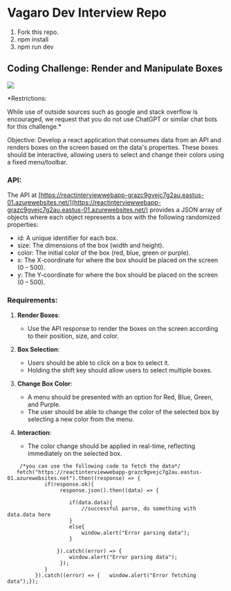 # Vagaro Dev Interview Repo

1. Fork this repo.
2. npm install
3. npm run dev



## Coding Challenge: Render and Manipulate Boxes 

![](https://res.cloudinary.com/vagaro/image/upload/v1725903489/misc/wireframe-example_hfoqvh.png)

*Restrictions:

While use of outside sources such as google and stack overflow is encouraged, we request that you do not use ChatGPT or similar chat bots for this challenge.*

Objective: Develop a react application that consumes data from an API and renders boxes on the screen based on the data's properties. These boxes should be interactive, allowing users to select and change their colors using a fixed menu/toolbar. 

### API: 

The API at [https://reactinterviewwebapp-grazc9gvejc7g2au.eastus-01.azurewebsites.net/](https://reactinterviewwebapp-grazc9gvejc7g2au.eastus-01.azurewebsites.net/) provides a JSON array of objects where each object represents a box with the following randomized properties: 

- id: A unique identifier for each box. 
- size: The dimensions of the box (width and height). 
- color: The initial color of the box (red, blue, green or purple). 
- x: The X-coordinate for where the box should be placed on the screen (0 – 500). 
- y: The Y-coordinate for where the box should be placed on the screen (0 – 500). 



### Requirements: 

1. **Render Boxes**: 
	- Use the API response to render the boxes on the screen according to their position, size, and color.

2. **Box Selection**:
    - Users should be able to click on a box to select it.
    - Holding the shift key should allow users to select multiple boxes.

3. **Change Box Color**:
    - A menu should be presented with an option for Red, Blue, Green, and Purple.
    - The user should be able to change the color of the selected box by selecting a new color from the menu.

4. **Interaction**:
	- The color change should be applied in real-time, reflecting immediately on the selected box.

```
    /*you can use the following code to fetch the data*/
   fetch("https://reactinterviewwebapp-grazc9gvejc7g2au.eastus-01.azurewebsites.net").then((response) => {
            if(response.ok){
                 response.json().then((data) => {
              
                    if(data.data){
                        //successful parse, do something with data.data here
                    }
                    else{
                        window.alert("Error parsing data");
                    }
                    
                }).catch((error) => {
                    window.alert("Error parsing data");
                 });
            }
         }).catch((error) => {   window.alert("Error fetching data");});
```